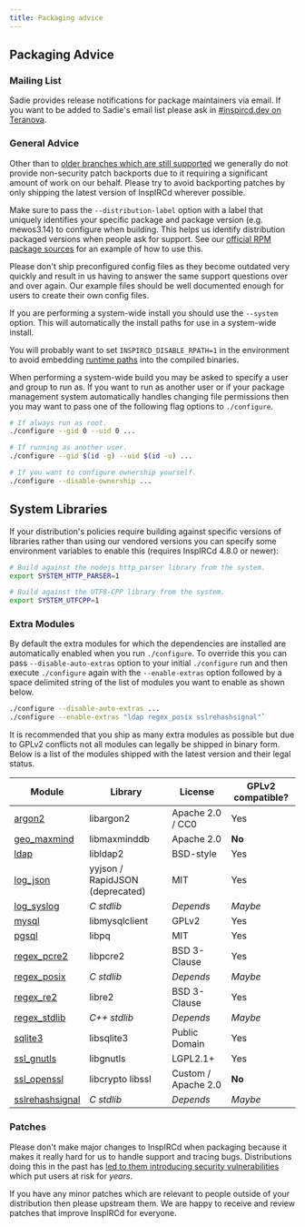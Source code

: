 ```yaml
---
title: Packaging advice
---
```


## Packaging Advice

### Mailing List

Sadie provides release notifications for package maintainers via email. If you want to be added to Sadie's email list please ask in [#inspircd.dev on Teranova](/support).

### General Advice

Other than to [older branches which are still supported](https://github.com/inspircd/inspircd/security/policy#supported-versions) we generally do not provide non-security patch backports due to it requiring a significant amount of work on our behalf. Please try to avoid backporting patches by only shipping the latest version of InspIRCd wherever possible.

Make sure to pass the `--distribution-label` option with a label that uniquely identifies your specific package and package version (e.g. mewos3.14) to configure when building. This helps us identify distribution packaged versions when people ask for support. See our [official RPM package sources](https://github.com/inspircd/package-builder/blob/v4/rpm/inspircd.spec.in) for an example of how to use this.

Please don't ship preconfigured config files as they become outdated very quickly and result in us having to answer the same support questions over and over again. Our example files should be well documented enough for users to create their own config files.

If you are performing a system-wide install you should use the `--system` option. This will automatically the install paths for use in a system-wide install.

You will probably want to set `INSPIRCD_DISABLE_RPATH=1` in the environment to avoid embedding [runtime paths](https://en.wikipedia.org/wiki/Rpath) into the compiled binaries.

When performing a system-wide build you may be asked to specify a user and group to run as. If you want to run as another user or if your package management system automatically handles changing file permissions then you may want to pass one of the following flag options to `./configure`.

```sh
# If always run as root.
./configure --gid 0 --uid 0 ...

# If running as another user.
./configure --gid $(id -g) --uid $(id -u) ...

# If you want to configure ownership yourself.
./configure --disable-ownership ...
```

## System Libraries

If your distribution's policies require building against specific versions of libraries rather than using our vendored versions you can specify some environment variables to enable this (requires InspIRCd 4.8.0 or newer):

```sh
# Build against the nodejs http_parser library from the system.
export SYSTEM_HTTP_PARSER=1

# Build against the UTF8-CPP library from the system.
export SYSTEM_UTFCPP=1
```

### Extra Modules

By default the extra modules for which the dependencies are installed are automatically enabled when you run `./configure`. To override this you can pass `--disable-auto-extras` option to your initial `./configure` run and then execute `./configure` again with the `--enable-extras` option followed by a space delimited string of the list of modules you want to enable as shown below.

```sh
./configure --disable-auto-extras ...
./configure --enable-extras "ldap regex_posix sslrehashsignal"`
```

It is recommended that you ship as many extra modules as possible but due to GPLv2 conflicts not all modules can legally be shipped in binary form. Below is a list of the modules shipped with the latest version and their legal status.

Module                                        | Library                         | License             | GPLv2 compatible?
--------------------------------------------- | ------------------------------- | ------------------- | -----------------
[argon2](/4/modules/argon2)                   | libargon2                       | Apache 2.0 / CC0    | Yes
[geo_maxmind](/4/modules/geo_maxmind)         | libmaxminddb                    | Apache 2.0          | **No**
[ldap](/4/modules/ldap)                       | libldap2                        | BSD-style           | Yes
[log_json](/4/modules/log_json)               | yyjson / RapidJSON (deprecated) | MIT                 | Yes
[log_syslog](/4/modules/log_syslog)           | *C stdlib*                      | *Depends*           | *Maybe*
[mysql](/4/modules/mysql)                     | libmysqlclient                  | GPLv2               | Yes
[pgsql](/4/modules/pgsql)                     | libpq                           | MIT                 | Yes
[regex_pcre2](/4/modules/regex_pcre2)         | libpcre2                        | BSD 3-Clause        | Yes
[regex_posix](/4/modules/regex_posix)         | *C stdlib*                      | *Depends*           | *Maybe*
[regex_re2](/4/modules/regex_re2)             | libre2                          | BSD 3-Clause        | Yes
[regex_stdlib](/4/modules/regex_stdlib)       | *C++ stdlib*                    | *Depends*           | *Maybe*
[sqlite3](/4/modules/sqlite3)                 | libsqlite3                      | Public Domain       | Yes
[ssl_gnutls](/4/modules/ssl_gnutls)           | libgnutls                       | LGPL2.1+            | Yes
[ssl_openssl](/4/modules/ssl_openssl)         | libcrypto libssl                | Custom / Apache 2.0 | **No**
[sslrehashsignal](/4/modules/sslrehashsignal) | *C stdlib*                      | *Depends*           | *Maybe*

### Patches

Please don't make major changes to InspIRCd when packaging because it makes it really hard for us to handle support and tracing bugs. Distributions doing this in the past has [led to them introducing security vulnerabilities](https://nvd.nist.gov/vuln/detail/CVE-2015-6674) which put users at risk for *years*.

If you have any minor patches which are relevant to people outside of your distribution then please upstream them. We are happy to receive and review patches that improve InspIRCd for everyone.
